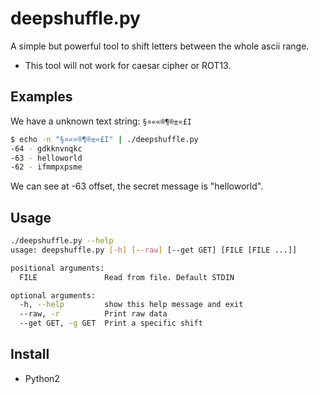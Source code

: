# deepshuffle.py

A simple but powerful tool to shift letters between the whole ascii range.

* This tool will not work for caesar cipher or ROT13.

## Examples

We have a unknown text string: `§¤««®¶®±«£I`

```bash
$ echo -n "§¤««®¶®±«£I" | ./deepshuffle.py
-64 - gdkknvnqkc	
-63 - helloworld
-62 - ifmmpxpsme
```

We can see at -63 offset, the secret message is "helloworld".         


## Usage

```bash
./deepshuffle.py --help
usage: deepshuffle.py [-h] [--raw] [--get GET] [FILE [FILE ...]]

positional arguments:
  FILE               Read from file. Default STDIN

optional arguments:
  -h, --help         show this help message and exit
  --raw, -r          Print raw data
  --get GET, -g GET  Print a specific shift
```

## Install

* Python2
